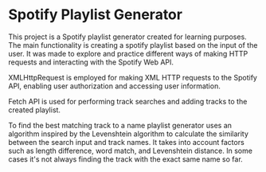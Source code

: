 # Spotify Playlist Generator

This project is a Spotify playlist generator created for learning purposes. The main functionality is creating a spotify playlist based on the input of the user. It was made to explore and practice different ways of making HTTP requests and interacting with the Spotify Web API.

XMLHttpRequest is employed for making XML HTTP requests to the Spotify API, enabling user authorization and accessing user information.

Fetch API is used for performing track searches and adding tracks to the created playlist. 

To find the best matching track to a name playlist generator uses an algorithm inspired by the Levenshtein algorithm to calculate the similarity between the search input and track names. It takes into account factors such as length difference, word match, and Levenshtein distance. In some cases it's not always finding the track with the exact same name so far.
